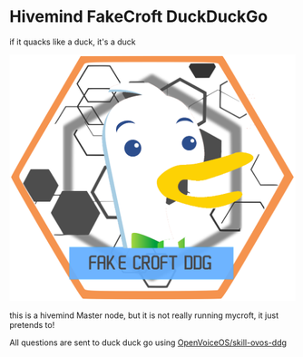 # Hivemind FakeCroft DuckDuckGo

if it quacks like a duck, it's a duck

![](logo.png)

this is a hivemind Master node, but it is not really running mycroft, it just pretends to! 

All questions are sent to duck duck go using [OpenVoiceOS/skill-ovos-ddg](https://github.com/OpenVoiceOS/skill-ovos-ddg)

